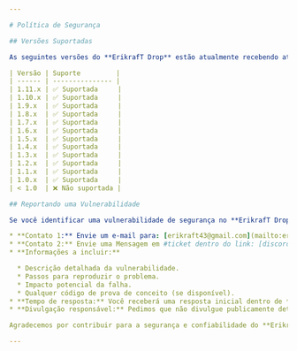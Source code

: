 ```yaml
---

# Política de Segurança

## Versões Suportadas

As seguintes versões do **ErikrafT Drop** estão atualmente recebendo atualizações de segurança:

| Versão | Suporte         |
| ------ | --------------- |
| 1.11.x | ✅ Suportada     |
| 1.10.x | ✅ Suportada     |
| 1.9.x  | ✅ Suportada     |
| 1.8.x  | ✅ Suportada     |
| 1.7.x  | ✅ Suportada     |
| 1.6.x  | ✅ Suportada     |
| 1.5.x  | ✅ Suportada     |
| 1.4.x  | ✅ Suportada     |
| 1.3.x  | ✅ Suportada     |
| 1.2.x  | ✅ Suportada     |
| 1.1.x  | ✅ Suportada     |
| 1.0.x  | ✅ Suportada     |
| < 1.0  | ❌ Não suportada |

## Reportando uma Vulnerabilidade

Se você identificar uma vulnerabilidade de segurança no **ErikrafT Drop**, siga as instruções abaixo para reportá-la de forma responsável:

* **Contato 1:** Envie um e-mail para: [erikraft43@gmail.com](mailto:erikraft43@gmail.com)
* **Contato 2:** Envie uma Mensagem em #ticket dentro do link: [discord.erikraft.com](https://discord.erikraft.com/)
* **Informações a incluir:**

  * Descrição detalhada da vulnerabilidade.
  * Passos para reproduzir o problema.
  * Impacto potencial da falha.
  * Qualquer código de prova de conceito (se disponível).
* **Tempo de resposta:** Você receberá uma resposta inicial dentro de **5 dias úteis**.
* **Divulgação responsável:** Pedimos que não divulgue publicamente detalhes da vulnerabilidade até que tenhamos lançado uma correção.

Agradecemos por contribuir para a segurança e confiabilidade do **ErikrafT Drop**!

---
```

